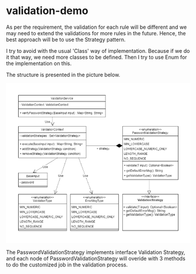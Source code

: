 # validation-demo

As per the requirement, the validation for each rule will be different and we may need to extend the validations for
more rules in the future. Hence, the best approach will be to use the Strategy pattern.

I try to avoid with the usual 'Class' way of implementation. Because if we do it that way, we need more classes to be
defined. Then I try to use Enum for the implementation on this.

The structure is presented in the picture below.

![image](./src/main/resources/images/Validation_Structure.png)

The PasswordValidationStrategy implements interface Validation Strategy, and each node of PasswordValidationStrategy will overide with 3 methods to do the customized job in the validation process. 

